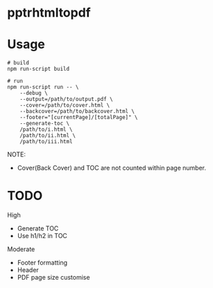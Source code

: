 # pptrhtmltopdf

# Usage

```
# build
npm run-script build
```

```
# run
npm run-script run -- \
    --debug \
    --output=/path/to/output.pdf \
    --cover=/path/to/cover.html \
    --backcover=/path/to/backcover.html \
    --footer="[currentPage]/[totalPage]" \
    --generate-toc \
    /path/to/i.html \
    /path/to/ii.html \
    /path/to/iii.html
```

NOTE:

- Cover(Back Cover) and TOC are not counted within page number.

# TODO

High

- Generate TOC
- Use h1/h2 in TOC

Moderate

- Footer formatting
- Header
- PDF page size customise
